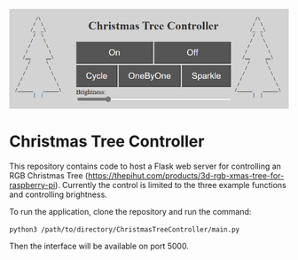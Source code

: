 ![screenshot](/screenshot.png)

# Christmas Tree Controller

This repository contains code to host a Flask web server for controlling an RGB Christmas Tree (https://thepihut.com/products/3d-rgb-xmas-tree-for-raspberry-pi). Currently the control is limited to the three example functions and controlling brightness.

To run the application, clone the repository and run the command:

`python3 /path/to/directory/ChristmasTreeController/main.py`

Then the interface will be available on port 5000.